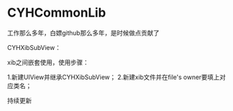 # CYHCommonLib

工作那么多年，白嫖github那么多年，是时候做点贡献了

CYHXibSubView：

xib之间嵌套使用，使用步骤：

1.新建UIView并继承CYHXibSubView；
2.新建xib文件并在file's owner要填上对应类名；

持续更新  
